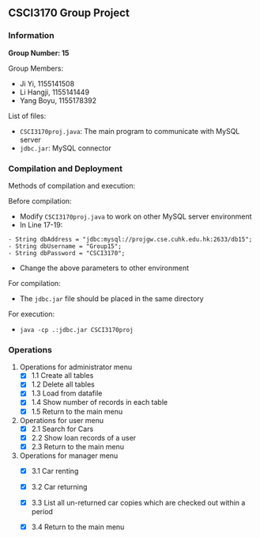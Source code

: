 ## CSCI3170 Group Project

### Information ###
**Group Number:   15**

Group Members:  
- Ji Yi,      1155141508
- Li Hangji,  1155141449
- Yang Boyu,  1155178392

List of files:  
- `CSCI3170proj.java`: The main program to communicate with MySQL server
- `jdbc.jar`: MySQL connector

              
### Compilation and Deployment ###
Methods of compilation and execution:

Before compilation:

- Modify `CSCI3170proj.java` to work on other MySQL server environment
- In Line 17-19:
```
- String dbAddress = "jdbc:mysql://projgw.cse.cuhk.edu.hk:2633/db15";
- String dbUsername = "Group15";
- String dbPassword = "CSCI3170";
```
- Change the above parameters to other environment

For compilation:
- The `jdbc.jar` file should be placed in the same directory

For execution:
- `java -cp .:jdbc.jar CSCI3170proj`

### Operations ###

1. Operations for administrator menu
	- [x] 1.1 Create all tables
	- [x] 1.2 Delete all tables
	- [x] 1.3 Load from datafile
	- [x] 1.4 Show number of records in each table
	- [x] 1.5 Return to the main menu

2. Operations for user menu
	- [x] 2.1 Search for Cars
	- [x] 2.2 Show loan records of a user
	- [x] 2.3 Return to the main menu

3. Operations for manager menu
	- [x] 3.1 Car renting
	- [x] 3.2 Car returning
	- [x] 3.3 List all un-returned car copies which are checked out within a period
	- [x] 3.4 Return to the main menu



